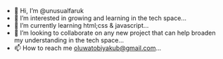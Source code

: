 - 👋 Hi, I’m @unusualfaruk
- 👀 I’m interested in growing and learning in the tech space...
- 🌱 I’m currently learning html;css & javascript...
- 💞️ I’m looking to collaborate on any new project that can help broaden my understanding in the tech space...
- 📫 How to reach me oluwatobiyakub@gmail.com...

<!---
unusualfaruk/unusualfaruk is a ✨growing web developer ✨ repository because its `README.md` (this file) appears on your GitHub profile.
You can click the Preview link to take a look at your changes.
--->
